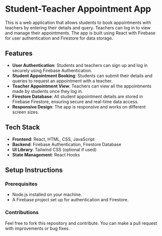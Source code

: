 # Student-Teacher Appointment App

This is a web application that allows students to book appointments with teachers by entering their details and query. Teachers can log in to view and manage their appointments. The app is built using React with Firebase for user authentication and Firestore for data storage.

## Features

- **User Authentication**: Students and teachers can sign up and log in securely using Firebase Authentication.
- **Student Appointment Booking**: Students can submit their details and queries to request an appointment with a teacher.
- **Teacher Appointment View**: Teachers can view all the appointments made by students once they log in.
- **Firestore Database**: All student appointment details are stored in Firebase Firestore, ensuring secure and real-time data access.
- **Responsive Design**: The app is responsive and works on different screen sizes.

## Tech Stack

- **Frontend**: React, HTML, CSS, JavaScript
- **Backend**: Firebase Authentication, Firestore Database
- **UI Library**: Tailwind CSS (optional if used)
- **State Management**: React Hooks

## Setup Instructions

### Prerequisites

- Node.js installed on your machine.
- A Firebase project set up for authentication and Firestore.

### Contributions
Feel free to fork this repository and contribute. You can make a pull request with improvements or bug fixes.
